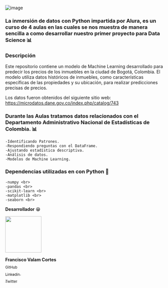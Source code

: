 ![image](https://github.com/Valamca/InmersionDatosAlura_1/assets/129345721/86b57239-8752-4ecc-b85d-6d6b0ca3d9a5)


### La inmersión de datos con Python impartida por Alura, es un curso de 4 aulas en las cuales se nos muestra de manera sencilla a como desarrollar nuestro primer proyecto para Data Science :bar_chart:

### Descripción <br>
Este repositorio contiene un modelo de Machine Learning desarrollado para predecir los precios de los inmuebles en la ciudad de Bogotá, Colombia. El modelo utiliza datos históricos de inmuebles, como características específicas de las propiedades y su ubicación, para realizar predicciones precisas de precios.

Los datos fueron obtenidos del siguiente sitio web: https://microdatos.dane.gov.co/index.php/catalog/743


### Durante las Aulas tratamos datos relacionados con el Departamento Administrativo Nacional de Estadísticas de Colombia. :bar_chart:

    -Identificando Patrones.
    -Respondiendo preguntas con el DataFrame.
    -Ajustando estadística descriptiva.
    -Análisis de datos.
    -Modelos de Machine Learning.

### Dependencias utilizadas en con Python :snake: 

    -numpy <br>
    -pandas <br>
    -scikit-learn <br>
    -matplotlib <br>
    -seaborn <br>
    

**Desarrollador** :grin:

 <img src="https://avatars.githubusercontent.com/u/129345721?v=4" width=115>
 
 **Francisco Valam Cortes**  <br>[<sub>GitHub</sub>](https://github.com/ValamCA) <img src="https://i.postimg.cc/hPxhb2YB/icons8-github-50.png" width =16>
 <br>[<sub>Linkedin </sub> ](https://www.linkedin.com/in/franciscovalamca/)<img src="https://i.postimg.cc/C5LJHycc/icons8-linkedin-48.png" width =16 ><br>
 [<sub>Twitter</sub>](https://twitter.com/FNiggalam)<img src="https://i.postimg.cc/xTrL2ND9/icons8-twitter-48.png" width =16 ><br>





